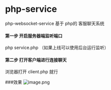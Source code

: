 # php-service
php-websocket-service 基于 php的 客服聊天系统


#### 第一步 开启服务器端监听端口
php service.php （如果上线可以使用后台运行监听）


#### 第二步 打开客户端进行连接聊天
浏览器打开 client.php 就行


###效果
![image.png](https://upload-images.jianshu.io/upload_images/1195879-5984338d3c930bab.png?imageMogr2/auto-orient/strip%7CimageView2/2/w/1240)

